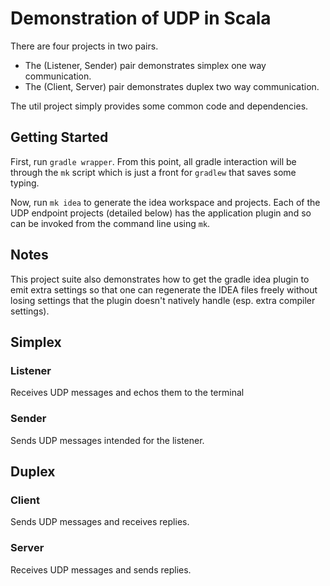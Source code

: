 # Demonstration of UDP in Scala

There are four projects in two pairs.  

* The (Listener, Sender) pair demonstrates simplex one way communication.
* The (Client, Server) pair demonstrates duplex two way communication.

The util project simply provides some common code and dependencies.

## Getting Started

First, run <code>gradle wrapper</code>.  From this point, all gradle interaction will be through the <code>mk</code> 
script which is just a front for <code>gradlew</code> that saves some typing.

Now, run <code>mk idea</code> to generate the idea workspace and projects.  Each of the UDP endpoint projects (detailed
below) has the application plugin and so can be invoked from the command line using <code>mk</code>.

## Notes

This project suite also demonstrates how to get the gradle idea plugin to emit extra settings so that one can regenerate 
the IDEA files freely without losing settings that the plugin doesn't natively handle (esp. extra compiler settings).
   
## Simplex

### Listener

Receives UDP messages and echos them to the terminal

### Sender

Sends UDP messages intended for the listener.

## Duplex

### Client

Sends UDP messages and receives replies.

### Server

Receives UDP messages and sends replies.
